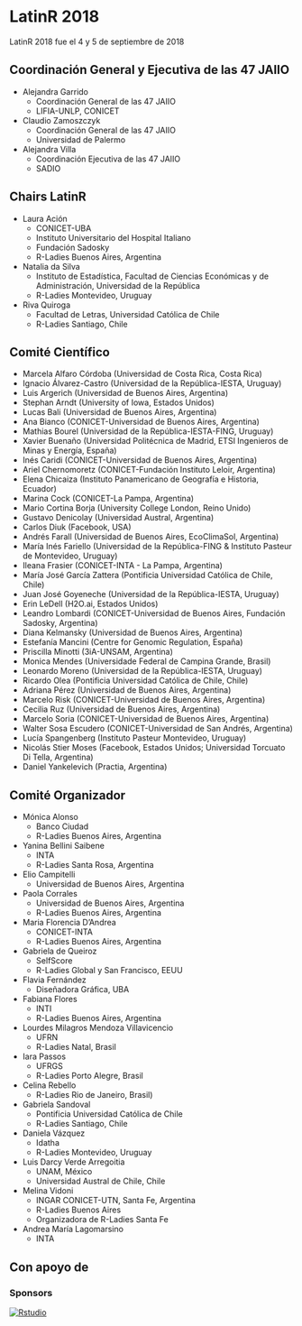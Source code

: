 
# LatinR 2018

LatinR 2018 fue el 4 y 5 de septiembre de 2018

## Coordinación General y Ejecutiva de las 47 JAIIO

  - Alejandra Garrido
      - Coordinación General de las 47 JAIIO
      - LIFIA-UNLP, CONICET
  - Claudio Zamoszczyk
      - Coordinación General de las 47 JAIIO
      - Universidad de Palermo
  - Alejandra Villa
      - Coordinación Ejecutiva de las 47 JAIIO
      - SADIO

## Chairs LatinR

  - Laura Ación
      - CONICET-UBA
      - Instituto Universitario del Hospital Italiano
      - Fundación Sadosky
      - R-Ladies Buenos Aires, Argentina
  - Natalia da Silva
      - Instituto de Estadística, Facultad de Ciencias Económicas y de
        Administración, Universidad de la República
      - R-Ladies Montevideo, Uruguay
  - Riva Quiroga
      - Facultad de Letras, Universidad Católica de Chile
      - R-Ladies Santiago, Chile

## Comité Científico

  - Marcela Alfaro Córdoba (Universidad de Costa Rica, Costa Rica)
  - Ignacio Álvarez-Castro (Universidad de la República-IESTA, Uruguay)
  - Luis Argerich (Universidad de Buenos Aires, Argentina)
  - Stephan Arndt (University of Iowa, Estados Unidos)
  - Lucas Bali (Universidad de Buenos Aires, Argentina)
  - Ana Bianco (CONICET-Universidad de Buenos Aires, Argentina)
  - Mathias Bourel (Universidad de la República-IESTA-FING, Uruguay)
  - Xavier Buenaño (Universidad Politécnica de Madrid, ETSI Ingenieros
    de Minas y Energía, España)
  - Inés Caridi (CONICET-Universidad de Buenos Aires, Argentina)
  - Ariel Chernomoretz (CONICET-Fundación Instituto Leloir, Argentina)
  - Elena Chicaiza (Instituto Panamericano de Geografía e Historia,
    Ecuador)
  - Marina Cock (CONICET-La Pampa, Argentina)
  - Mario Cortina Borja (University College London, Reino Unido)
  - Gustavo Denicolay (Universidad Austral, Argentina)
  - Carlos Diuk (Facebook, USA)
  - Andrés Farall (Universidad de Buenos Aires, EcoClimaSol, Argentina)
  - María Inés Fariello (Universidad de la República-FING & Instituto
    Pasteur de Montevideo, Uruguay)
  - Ileana Frasier (CONICET-INTA - La Pampa, Argentina)
  - María José García Zattera (Pontificia Universidad Católica de Chile,
    Chile)
  - Juan José Goyeneche (Universidad de la República-IESTA, Uruguay)
  - Erin LeDell (H2O.ai, Estados Unidos)
  - Leandro Lombardi (CONICET-Universidad de Buenos Aires, Fundación
    Sadosky, Argentina)
  - Diana Kelmansky (Universidad de Buenos Aires, Argentina)
  - Estefanía Mancini (Centre for Genomic Regulation, España)
  - Priscilla Minotti (3iA-UNSAM, Argentina)
  - Monica Mendes (Universidade Federal de Campina Grande, Brasil)
  - Leonardo Moreno (Universidad de la República-IESTA, Uruguay)
  - Ricardo Olea (Pontificia Universidad Católica de Chile, Chile)
  - Adriana Pérez (Universidad de Buenos Aires, Argentina)
  - Marcelo Risk (CONICET-Universidad de Buenos Aires, Argentina)
  - Cecilia Ruz (Universidad de Buenos Aires, Argentina)
  - Marcelo Soria (CONICET-Universidad de Buenos Aires, Argentina)
  - Walter Sosa Escudero (CONICET-Universidad de San Andrés, Argentina)
  - Lucía Spangenberg (Instituto Pasteur Montevideo, Uruguay)
  - Nicolás Stier Moses (Facebook, Estados Unidos; Universidad Torcuato
    Di Tella, Argentina)
  - Daniel Yankelevich (Practia, Argentina)

## Comité Organizador

  - Mónica Alonso
      - Banco Ciudad
      - R-Ladies Buenos Aires, Argentina
  - Yanina Bellini Saibene
      - INTA
      - R-Ladies Santa Rosa, Argentina
  - Elio Campitelli
      - Universidad de Buenos Aires, Argentina
  - Paola Corrales
      - Universidad de Buenos Aires, Argentina
      - R-Ladies Buenos Aires, Argentina
  - Maria Florencia D’Andrea
      - CONICET-INTA
      - R-Ladies Buenos Aires, Argentina
  - Gabriela de Queiroz
      - SelfScore
      - R-Ladies Global y San Francisco, EEUU
  - Flavia Fernández
      - Diseñadora Gráfica, UBA
  - Fabiana Flores
      - INTI
      - R-Ladies Buenos Aires, Argentina
  - Lourdes Milagros Mendoza Villavicencio
      - UFRN
      - R-Ladies Natal, Brasil
  - Iara Passos
      - UFRGS
      - R-Ladies Porto Alegre, Brasil
  - Celina Rebello
      - R-Ladies Rio de Janeiro, Brasil)
  - Gabriela Sandoval
      - Pontificia Universidad Católica de Chile
      - R-Ladies Santiago, Chile
  - Daniela Vázquez
      - Idatha
      - R-Ladies Montevideo, Uruguay
  - Luis Darcy Verde Arregoitia
      - UNAM, México
      - Universidad Austral de Chile, Chile
  - Melina Vidoni
      - INGAR CONICET-UTN, Santa Fe, Argentina
      - R-Ladies Buenos Aires
      - Organizadora de R-Ladies Santa Fe
  - Andrea María Lagomarsino
      - INTA


## Con apoyo de 

### Sponsors

[![Rstudio](http://latin-r.com/img/partners/RStudio.png)](https://www.rstudio.com/)

